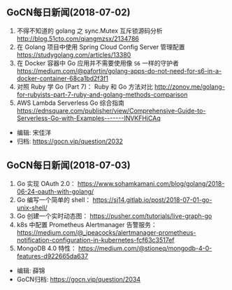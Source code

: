 ## GoCN每日新闻(2018-07-02)

1. 不得不知道的 golang 之 sync.Mutex 互斥锁源码分析 http://blog.51cto.com/qiangmzsx/2134786
2. 在 Golang 项目中使用 Spring Cloud Config Server 管理配置 https://studygolang.com/articles/13380
3. 在 Docker 容器中 Go 应用并不需要使用像 `S6` 一样的守护者 https://medium.com/@pafortin/golang-apps-do-not-need-for-s6-in-a-docker-container-68ca1bd2f3f1
4. 对照 Ruby 学 Go (Part 7)： Ruby 和 Go 方法对比 http://zonov.me/golang-for-rubyists-part-7-ruby-and-golang-methods-comparison
5. AWS Lambda Serverless Go 综合指南 https://ednsquare.com/publisher/view/Comprehensive-Guide-to-Serverless-Go-with-Examples-------INVKFHiCAq


* 编辑: 宋佳洋
* 归档: https://gocn.vip/question/2032

## GoCN每日新闻(2018-07-03)

1. Go 实现 OAuth 2.0： https://www.sohamkamani.com/blog/golang/2018-06-24-oauth-with-golang/
2. Go 编写一个简单的 shell： https://sj14.gitlab.io/post/2018-07-01-go-unix-shell/
3. Go 创建一个实时动态图： https://pusher.com/tutorials/live-graph-go
4. k8s 中配置 Prometheus  Alertmanager 告警服务： https://medium.com/@_ipeacocks/alertmanager-prometheus-notification-configuration-in-kubernetes-fcf63c3517ef
5. MongoDB 4.0 特性： https://medium.com/@stioneq/mongodb-4-0-features-d922665da637


* 编辑: 薛锦
* GoCN归档:  https://gocn.vip/question/2034
